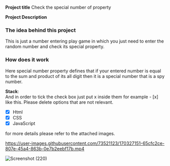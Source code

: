 **Project title**
Check the special number of property

**Project Description**
### The idea behind this project
This is just a number entering play game in which you just need to enter the random number and check its special property.

### How does it work
Here special number property defines that if your entered number is equal to the sum and product of its all digit then it is a special number that is a spy number.

**Stack**:  
And in order to tick the check box just put x inside them for example - [x] like this. Please delete options that are not relevant.

- [x] Html
- [x] CSS
- [x] JavaScript

for more details please refer to the attached images.

https://user-images.githubusercontent.com/73521123/170327151-65cfc2ce-807e-45a4-863b-0e7b2eebf17b.mp4

![Screenshot (220)](https://user-images.githubusercontent.com/73521123/170327268-90f185ff-6ff5-4b2d-beae-d920705577d6.png)





